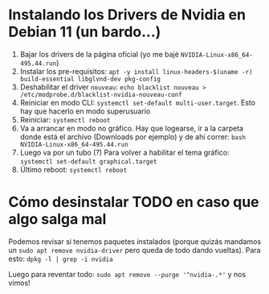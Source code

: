 # Instalando los Drivers de Nvidia en Debian 11 (un bardo...)

1. Bajar los drivers de la página oficial (yo me bajé `NVIDIA-Linux-x86_64-495.44.run`)
2. Instalar los pre-requisitos: `apt -y install linux-headers-$(uname -r) build-essential libglvnd-dev pkg-config`
3. Deshabilitar el driver `nouveau`: `echo blacklist nouveau > /etc/modprobe.d/blacklist-nvidia-nouveau-conf`
4. Reiniciar en modo CLI: `systemctl set-default multi-user.target`. Esto hay que hacerlo en modo superusuario
5. Reiniciar: `systemctl reboot`
6. Va a arrancar en modo no gráfico. Hay que logearse, ir a la carpeta donde está el archivo (Downloads por ejemplo) y de ahí correr: `bash NVIDIA-Linux-x86_64-495.44.run`
7. Luego va por un tubo (?) Para volver a habilitar el tema gráfico: `systemctl set-default graphical.target`
8. Último reboot: `systemctl reboot`

# Cómo desinstalar TODO en caso que algo salga mal

Podemos revisar si tenemos paquetes instalados (porque quizás mandamos un `sudo apt remove nvidia-driver` pero queda de todo dando vueltas). Para esto: `dpkg -l | grep -i nvidia`

Luego para reventar todo: `sudo apt remove --purge '^nvidia-.*'` y nos vimos!

